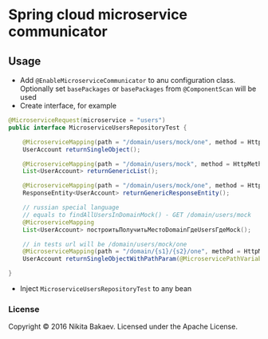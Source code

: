 # Spring cloud microservice communicator

## Usage
 - Add `@EnableMicroserviceCommunicator` to anu configuration class. Optionally set `basePackages` or `basePackages` from `@ComponentScan` will be used
 - Create interface, for example
 
```java
@MicroserviceRequest(microservice = "users")
public interface MicroserviceUsersRepositoryTest {

    @MicroserviceMapping(path = "/domain/users/mock/one", method = HttpMethod.GET)
    UserAccount returnSingleObject();

    @MicroserviceMapping(path = "/domain/users/mock", method = HttpMethod.GET)
    List<UserAccount> returnGenericList();

    @MicroserviceMapping(path = "/domain/users/mock/one", method = HttpMethod.GET)
    ResponseEntity<UserAccount> returnGenericResponseEntity();

    // russian special language
    // equals to findAllUsersInDomainMock() - GET /domain/users/mock
    @MicroserviceMapping
    List<UserAccount> построитьПолучитьМестоDomainГдеUsersГдеMock();

    // in tests url will be /domain/users/mock/one
    @MicroserviceMapping(path = "/domain/{s1}/{s2}/one", method = HttpMethod.GET)
    UserAccount returnSingleObjectWithPathParam(@MicroservicePathVariable(param = "s1") String s, @MicroservicePathVariable(param = "s2") String s2);

}
```

 - Inject `MicroserviceUsersRepositoryTest` to any bean
  
### License
Copyright © 2016 Nikita Bakaev. Licensed under the Apache License.

